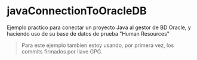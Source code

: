# javaConnectionToOracleDB
Ejemplo practico para conectar un proyecto Java al gestor de BD Oracle, y haciendo uso de su base de datos de prueba "Human Resources"

> Para este ejemplo tambien estoy usando, por primera vez, los commits firmados por llave GPG.

